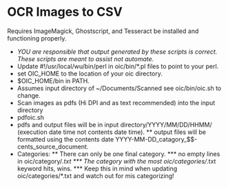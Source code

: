 OCR Images to CSV
===
Requires ImageMagick, Ghostscript, and Tesseract be installed and functioning properly.
* _YOU are responsible that output generated by these scripts is correct.  These scripts are meant to assist not automate._
* Update #!/usr/local/wu/bin/perl in oic/bin/*.pl files to point to your perl.
* set OIC_HOME to the location of your oic directory.
* $OIC_HOME/bin in PATH.
* Assumes input directory of ~/Documents/Scanned see oic/bin/oic.sh to change.
* Scan images as pdfs (Hi DPI and as text recommended) into the input directory
* pdfoic.sh
* pdfs and output files will be in input directory/YYYY/MM/DD/HHMM/ (execution date time not contents date time).
** output files will be formatted using the contents date YYYY-MM-DD_catagory_$$-cents_source_document.
* Categories:
** There can only be one final category.
*** no empty lines in oic/category/*.txt
*** The category with the most oic/categories/*.txt keyword hits, wins.
*** Keep this in mind when updating oic/categories/*.txt and watch out for mis categorizing!